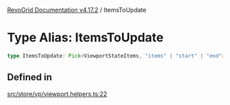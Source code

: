 [RevoGrid Documentation v4.17.2](README.md) / ItemsToUpdate

# Type Alias: ItemsToUpdate

```ts
type ItemsToUpdate: Pick<ViewportStateItems, "items" | "start" | "end">;
```

## Defined in

[src/store/vp/viewport.helpers.ts:22](https://github.com/revolist/revogrid/blob/ce71b2a267b00cca0f999dcb05c4c4637765259a/src/store/vp/viewport.helpers.ts#L22)
